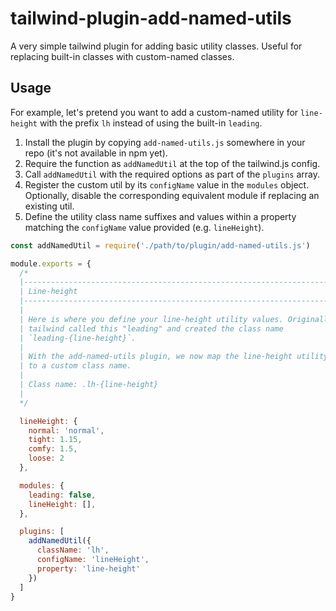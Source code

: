 # tailwind-plugin-add-named-utils
A very simple tailwind plugin for adding basic utility classes. Useful for replacing built-in classes with custom-named classes.

## Usage

For example, let's pretend you want to add a custom-named utility for `line-height` with the prefix `lh` instead of using the built-in `leading`.

1. Install the plugin by copying `add-named-utils.js` somewhere in your repo (it's not available in npm yet).
2. Require the function as `addNamedUtil` at the top of the tailwind.js config.
3. Call `addNamedUtil` with the required options as part of the `plugins` array.
4. Register the custom util by its `configName` value in the `modules` object. Optionally, disable the corresponding equivalent module if replacing an existing util.
5. Define the utility class name suffixes and values within a property matching the `configName` value provided (e.g. `lineHeight`).

```js
const addNamedUtil = require('./path/to/plugin/add-named-utils.js')

module.exports = {
  /*
  |-----------------------------------------------------------------------------
  | Line-height
  |-----------------------------------------------------------------------------
  |
  | Here is where you define your line-height utility values. Originally,
  | tailwind called this "leading" and created the class name 
  | `leading-{line-height}`.
  |
  | With the add-named-utils plugin, we now map the line-height utility values
  | to a custom class name. 
  |
  | Class name: .lh-{line-height}
  |
  */

  lineHeight: {
    normal: 'normal',
    tight: 1.15,
    comfy: 1.5,
    loose: 2
  },

  modules: {
    leading: false,
    lineHeight: [],
  },

  plugins: [
    addNamedUtil({
      className: 'lh',
      configName: 'lineHeight',
      property: 'line-height'
    })
  ]
}
```
